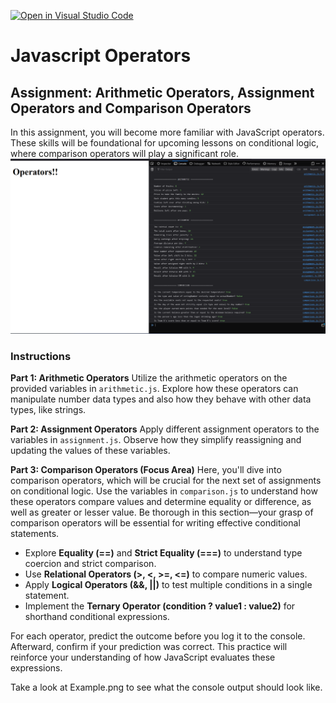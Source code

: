 [![Open in Visual Studio Code](https://classroom.github.com/assets/open-in-vscode-718a45dd9cf7e7f842a935f5ebbe5719a5e09af4491e668f4dbf3b35d5cca122.svg)](https://classroom.github.com/online_ide?assignment_repo_id=14036416&assignment_repo_type=AssignmentRepo)
# Javascript Operators

## Assignment: Arithmetic Operators, Assignment Operators and Comparison Operators

In this assignment, you will become more familiar with JavaScript operators. These skills will be foundational for upcoming lessons on conditional logic, where comparison operators will play a significant role.
![Example](Example.png)
### Instructions

**Part 1: Arithmetic Operators**
Utilize the arithmetic operators on the provided variables in `arithmetic.js`. Explore how these operators can manipulate number data types and also how they behave with other data types, like strings.

**Part 2: Assignment Operators**
Apply different assignment operators to the variables in `assignment.js`. Observe how they simplify reassigning and updating the values of these variables.

**Part 3: Comparison Operators (Focus Area)**
Here, you'll dive into comparison operators, which will be crucial for the next set of assignments on conditional logic. Use the variables in `comparison.js` to understand how these operators compare values and determine equality or difference, as well as greater or lesser value. Be thorough in this section—your grasp of comparison operators will be essential for writing effective conditional statements.

- Explore **Equality (==)** and **Strict Equality (===)** to understand type coercion and strict comparison.
- Use **Relational Operators (>, <, >=, <=)** to compare numeric values.
- Apply **Logical Operators (&&, ||)** to test multiple conditions in a single statement.
- Implement the **Ternary Operator (condition ? value1 : value2)** for shorthand conditional expressions.

For each operator, predict the outcome before you log it to the console. Afterward, confirm if your prediction was correct. This practice will reinforce your understanding of how JavaScript evaluates these expressions.

Take a look at Example.png to see what the console output should look like.
